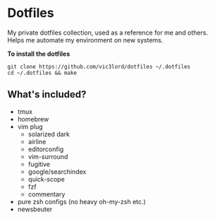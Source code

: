 # Dotfiles

My private dotfiles collection, used as a reference for me and others.  
Helps me automate my environment on new systems.

**To install the dotfiles**

```
git clone https://github.com/vic3lord/dotfiles ~/.dotfiles
cd ~/.dotfiles && make
```

## What's included?

- tmux
- homebrew
- vim plug
  - solarized dark
  - airline
  - editorconfig
  - vim-surround
  - fugitive
  - google/searchindex
  - quick-scope
  - fzf
  - commentary
- pure zsh configs (no heavy oh-my-zsh etc.)
- newsbeuter
